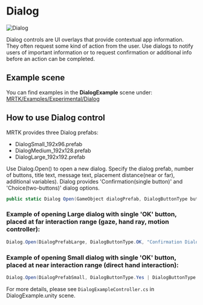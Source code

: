 # Dialog
![Dialog](../../../../../Documentation/Images/Dialog/MRTK_UX_Dialog_Main.png)

Dialog controls are UI overlays that provide contextual app information. They often request some kind of action from the user. Use dialogs to notify users of important information or to request confirmation or additional info before an action can be completed. 

## Example scene
You can find examples in the **DialogExample** scene under:
[MRTK/Examples/Experimental/Dialog](/Assets/MRTK/Examples/Experimental/Dialog/)

## How to use Dialog control
MRTK provides three Dialog prefabs: 
- DialogSmall_192x96.prefab
- DialogMedium_192x128.prefab
- DialogLarge_192x192.prefab

Use Dialog.Open() to open a new dialog. Specify the dialog prefab, number of buttons, title text, message text, placement distance(near or far), additional variables). Dialog provides 'Confirmation(single button)' and 'Choice(two-buttons)' dialog options. 

```c#
public static Dialog Open(GameObject dialogPrefab, DialogButtonType buttons, string title, string message, bool placeForNearInteraction, System.Object variable = null)
```

### Example of opening Large dialog with single 'OK' button, placed at far interaction range (gaze, hand ray, motion controller):
```c#
Dialog.Open(DialogPrefabLarge, DialogButtonType.OK, "Confirmation Dialog, Large, Far", "This is an example of a large dialog with only one button, placed at far interaction range", false);
```

### Example of opening Small dialog with single 'OK' button, placed at near interaction range (direct hand interaction):
```c#
Dialog.Open(DialogPrefabSmall, DialogButtonType.Yes | DialogButtonType.No, "Confirmation Dialog, Small, Far", "This is an example of a small dialog with a choice message, placed at near interaction range", true);
```

For more details, please see `DialogExampleController.cs` in DialogExample.unity scene.